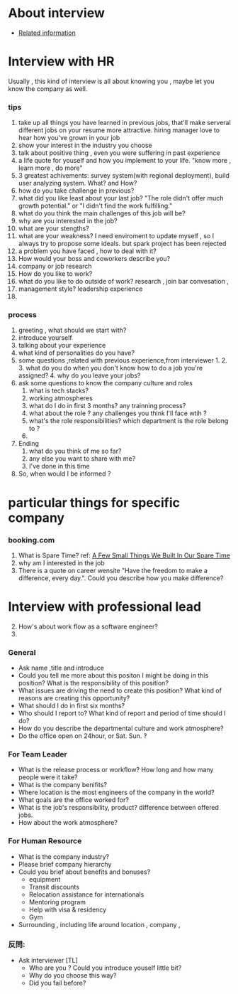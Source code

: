 # About interview

- [Related information](ref/README.md)

# Interview with HR

Usually , this kind of interview is all about knowing you , maybe let you know the company as well. 

### tips
1. take up all things you have learned in previous jobs, that'll make  serveral different jobs on your resume more attractive. hiring manager love to hear how you've grown in your job 
2. show your interest in the industry you choose
3. talk about positive thing , even you were suffering in past experience
4. a life quote for youself and how you implement to your life. "know more , learn more , do more"
5. 3 greatest achivements: survey system(with regional deployment), build user analyzing system. What? and How?
6. how do you take challenge in previous?
7. what did you like least about your last job? "The role didn't offer much growth potential." or "I didn't find the work fulfilling." 
8. what do you think the main challenges of this job will be?
9. why are you interested in the job?
10. what are your stengths?
11. what are your weakness? I need enviroment to update myself , so I always try to propose some ideals. but spark project has been rejected
12. a problem you have faced , how to deal with it?
13. How would your boss and coworkers describe you?
14. company or job research
15. How do you like to work?
16. what do you like to do outside of work? research , join bar convesation ,
17. management style? leadership experience
18. 

### process
1. greeting , what should we start with?
2. introduce yourself
3. talking about your experience
4. what kind of personalities do you have?
5. some questions ,related with previous experience,from interviewer
    1. 
    2. 
    3. what do you do when you don't know how to do a job you're assigned?
    4. why do you leave your jobs?
6. ask some questions to know the company culture and roles
    1. what is tech stacks?
    2. working atmospheres
    3. what do I do in first 3 months? any trainning process? 
    4. what about the role ? any challenges you think I'll face wtih ? 
    5. what's the role responsibilities? which department is the role belong to ?
    6. 
7. Ending
    1. what do you think of me so far?
    2. any else you want to share with me?
    3. I've done in this time
8. So, when would I be informed ?


# particular things for specific company
### booking.com
1. What is Spare Time? ref: [A Few Small Things We Built In Our Spare Time](http://blog.booking.com/a-few-fun-tools-we-build-at-booking.html)
2. why am I interested in the job
3. There is a quote on career wensite "Have the freedom to make a difference, every day.". Could you describe how you make difference?


# Interview with professional lead

2. How's about work flow as a software engineer?  
3. 









### General
- Ask name ,title and introduce
- Could you tell me more about this positon I might be doing in this position?
  What is the responsibility of this position?
- What issues are driving the need to create this position?
  What kind of reasons are creating this opportunity?
- What should I do in first six months?
- Who should I report to? What kind of report and period of time should I do?
- How do you describe the departmental culture and work atmosphere?
- Do the office open on 24hour, or Sat. Sun. ?


### For Team Leader
- What is the release process or workflow? How long and how many people were it take?
- What is the company benifits?
- Where location is the most engineers of the company in the world?
- What goals are the office worked for? 
- What is the job's responsibility, product? difference between offered jobs.
- How about the work atmosphere?


### For Human Resource

- What is the company industry?
- Please brief company hierarchy
- Could you brief about benefits and bonuses? 
    + equipment 
    + Transit discounts
    + Relocation assistance for internationals
    + Mentoring program
    + Help with visa & residency
    + Gym
- Surrounding , including life around location , company , 


### 反問:
- Ask interviewer [TL] 
    + Who are you ? Could you introduce youself little bit?
    + Why do you choose this way?
    + Did you fail before?


